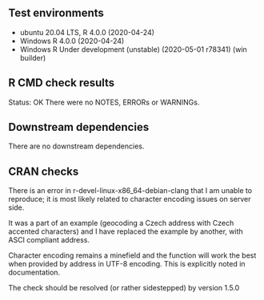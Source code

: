 ## Test environments
* ubuntu 20.04 LTS, R 4.0.0 (2020-04-24)
* Windows R 4.0.0 (2020-04-24)
* Windows R Under development (unstable) (2020-05-01 r78341) (win builder) 

## R CMD check results
Status: OK
There were no NOTES, ERRORs or WARNINGs.  

## Downstream dependencies
There are no downstream dependencies.

## CRAN checks
There is an error in r-devel-linux-x86_64-debian-clang that I am unable to reproduce; it is most likely related to character encoding issues on server side.

It was a part of an example (geocoding a Czech address with Czech accented characters) and I have replaced the example by another, with ASCI compliant address.

Character encoding remains a minefield and the function will work the best when provided by address in UTF-8 encoding. This is explicitly noted in documentation.

The check should be resolved (or rather sidestepped) by version 1.5.0
